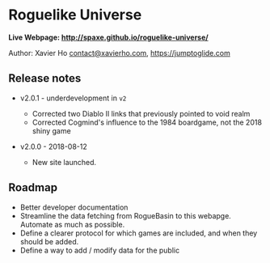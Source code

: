# Roguelike Universe

**Live Webpage: http://spaxe.github.io/roguelike-universe/**

Author: Xavier Ho <contact@xavierho.com>, https://jumptoglide.com

## Release notes
 * v2.0.1 - underdevelopment in `v2`
   * Corrected two Diablo II links that previously pointed to void realm
   * Corrected Cogmind's influence to the 1984 boardgame, not the 2018 shiny game

 * v2.0.0 - 2018-08-12
   * New site launched.

## Roadmap
 * Better developer documentation
 * Streamline the data fetching from RogueBasin to this webapge. Automate as much as possible.
 * Define a clearer protocol for which games are included, and when they should be added.
 * Define a way to add / modify data for the public
